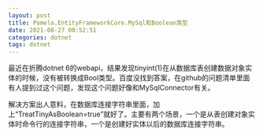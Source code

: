 ```yaml
---
layout: post
title: Pomelo.EntityFrameworkCore.MySql和Boolean类型
date: 2021-08-27 00:52:51 
categories: dotnet
tags: dotnet
---
```


最近在折腾dotnet 6的webapi，结果发现tinyint(1)在从数据库表创建数据对象实体的时候，没有被转换成Bool类型。百度没找到答案，在github的问题清单里面有人提到过这个问题，发现这个问题好像和MySqlConnector有关。

解决方案出人意料，在数据库连接字符串里面，加上“TreatTinyAsBoolean=true”就好了。主要有两个场景，一个是从表创建对象实体时命令行的连接字符串，一个是创建好实体以后的数据库连接字符串。
